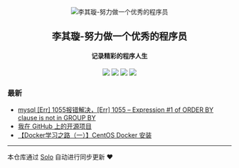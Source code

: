 <p align="center"><img alt="李其璇-努力做一个优秀的程序员" src="https://static.b3log.org/images/brand/solo-32.png"></p><h2 align="center">
李其璇-努力做一个优秀的程序员
</h2>

<h4 align="center">记录精彩的程序人生</h4>
<p align="center"><a title="李其璇-努力做一个优秀的程序员" target="_blank" href="https://github.com/gabylqx/solo-blog"><img src="https://img.shields.io/github/last-commit/gabylqx/solo-blog.svg?style=flat-square&color=FF9900"></a>
<a title="GitHub repo size in bytes" target="_blank" href="https://github.com/gabylqx/solo-blog"><img src="https://img.shields.io/github/repo-size/gabylqx/solo-blog.svg?style=flat-square"></a>
<a title="Solo Version" target="_blank" href="https://github.com/b3log/solo/releases"><img src="https://img.shields.io/badge/solo-3.6.6-f1e05a.svg?style=flat-square&color=blueviolet"></a>
<a title="Hits" target="_blank" href="https://github.com/b3log/hits"><img src="https://hits.b3log.org/gabylqx/solo-blog.svg"></a></p>

### 最新

* [mysql  [Err] 1055报错解决，[Err] 1055 – Expression #1 of ORDER BY clause is not in GROUP BY](https://www.liqixuan.cn/articles/2019/11/11/1573439011069.html)
* [我在 GitHub 上的开源项目](https://www.liqixuan.cn/my-github-repos)
* [【Docker学习之路（一）】CentOS Docker 安装](https://www.liqixuan.cn/articles/2019/11/09/1573306138202.html)



---

本仓库通过 [Solo](https://github.com/b3log/solo) 自动进行同步更新 ❤️ 